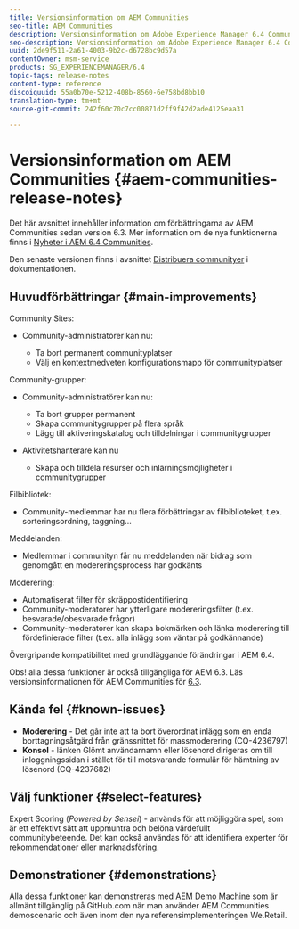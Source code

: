 ```yaml
---
title: Versionsinformation om AEM Communities
seo-title: AEM Communities
description: Versionsinformation om Adobe Experience Manager 6.4 Communities.
seo-description: Versionsinformation om Adobe Experience Manager 6.4 Communities.
uuid: 2de9f511-2a61-4003-9b2c-d6728bc9d57a
contentOwner: msm-service
products: SG_EXPERIENCEMANAGER/6.4
topic-tags: release-notes
content-type: reference
discoiquuid: 55a0b70e-5212-408b-8560-6e758bd8bb10
translation-type: tm+mt
source-git-commit: 242f60c70c7cc00871d2ff9f42d2ade4125eaa31

---
```



# Versionsinformation om AEM Communities {#aem-communities-release-notes}

Det här avsnittet innehåller information om förbättringarna av AEM Communities sedan version 6.3. Mer information om de nya funktionerna finns i [Nyheter i AEM 6.4 Communities](/help/communities/whats-new-aem-communities.md).

Den senaste versionen finns i avsnittet [Distribuera communityer](/help/communities/deploy-communities.md#latest-releases) i dokumentationen.

## Huvudförbättringar {#main-improvements}

Community Sites:

* Community-administratörer kan nu:

   * Ta bort permanent communityplatser
   * Välj en kontextmedveten konfigurationsmapp för communityplatser

Community-grupper:

* Community-administratörer kan nu:

   * Ta bort grupper permanent
   * Skapa communitygrupper på flera språk
   * Lägg till aktiveringskatalog och tilldelningar i communitygrupper

* Aktivitetshanterare kan nu

   * Skapa och tilldela resurser och inlärningsmöjligheter i communitygrupper

Filbibliotek:

* Community-medlemmar har nu flera förbättringar av filbiblioteket, t.ex. sorteringsordning, taggning...

Meddelanden:

* Medlemmar i communityn får nu meddelanden när bidrag som genomgått en modereringsprocess har godkänts

Moderering:

* Automatiserat filter för skräppostidentifiering
* Community-moderatorer har ytterligare modereringsfilter (t.ex. besvarade/obesvarade frågor)
* Community-moderatorer kan skapa bokmärken och länka moderering till fördefinierade filter (t.ex. alla inlägg som väntar på godkännande)

Övergripande kompatibilitet med grundläggande förändringar i AEM 6.4.

Obs! alla dessa funktioner är också tillgängliga för AEM 6.3. Läs versionsinformationen för AEM Communities för [6.3](https://helpx.adobe.com/experience-manager/6-3/release-notes.html).

## Kända fel {#known-issues}

* **Moderering** - Det går inte att ta bort överordnat inlägg som en enda borttagningsåtgärd från gränssnittet för massmoderering (CQ-4236797)
* **Konsol** - länken Glömt användarnamn eller lösenord dirigeras om till inloggningssidan i stället för till motsvarande formulär för hämtning av lösenord (CQ-4237682)

## Välj funktioner {#select-features}

Expert Scoring (*Powered by Sensei*) - används för att möjliggöra spel, som är ett effektivt sätt att uppmuntra och belöna värdefullt communitybeteende. Det kan också användas för att identifiera experter för rekommendationer eller marknadsföring.

## Demonstrationer {#demonstrations}

Alla dessa funktioner kan demonstreras med [AEM Demo Machine](https://github.com/Adobe-Marketing-Cloud/aem-demo-machine/wiki) som är allmänt tillgänglig på GitHub.com när man använder AEM Communities demoscenario och även inom den nya referensimplementeringen We.Retail.
